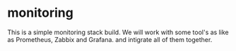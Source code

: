 # monitoring
This is a simple monitoring stack build.
We will work with some tool's as like as Prometheus, Zabbix and Grafana. and intigrate all of them together.
